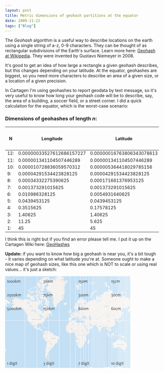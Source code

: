 ```yaml
---
layout: post
title: Metric dimensions of geohash partitions at the equator
date: 2009-11-22
tags: ["Blog"]
---
```


The _Geohash_ algorithm is a useful way to describe locations on the earth using a single string of a-z, 0-9 characters. They can be thought of as rectangular subdivisions of the Earth's surface. Learn more here: [Geohash at Wikipedia](http://en.wikipedia.org/wiki/Geohash). They were invented by Gustavo Niemeyer in 2008.

It's good to get an idea of how large a rectangle a given geohash describes, but this changes depending on your latitude. At the equator, geohashes are biggest, so you need more characters to describe an area of a given size, or a location of a given precision.

In Cartagen I'm using geohashes to report geodata by text message, so it's very useful to know how long your geohash code will be to describe, say, the area of a building, a soccer field, or a street corner. I did a quick calculation for the equator, which is the worst-case scenario:

### Dimensions of geohashes of length _n_:

<table><thead><tr><th>N</th><th>Longitude</th><th>Latitude</th><th>east/west distance at equator</th><th>north/south distance at equator</th></tr></thead><tbody><tr><td style='text-align: left;'>12:</td><td style='text-align: left;'>0.00000033527612686157227</td><td style='text-align: left;'>0.00000016763806343078613</td><td style='text-align: left;'>~3.7cm</td><td style='text-align: left;'>~1.8cm</td>

</tr><tr><td style='text-align: left;'>11:</td><td style='text-align: left;'>0.000001341104507446289</td><td style='text-align: left;'>0.000001341104507446289</td><td style='text-align: left;'>~14.9cm</td><td style='text-align: left;'>~14.9cm</td>
</tr><tr><td style='text-align: left;'>10:</td><td style='text-align: left;'>0.000010728836059570312</td><td style='text-align: left;'>0.000005364418029785156</td><td style='text-align: left;'>~1.19m</td><td style='text-align: left;'>~0.60m</td>
</tr><tr><td style='text-align: left;'>9:</td><td style='text-align: left;'>0.00004291534423828125</td><td style='text-align: left;'>0.00004291534423828125</td><td style='text-align: left;'>~4.78m</td><td style='text-align: left;'>~4.78m</td>

</tr><tr><td style='text-align: left;'>8:</td><td style='text-align: left;'>0.00034332275390625</td><td style='text-align: left;'>0.000171661376953125</td><td style='text-align: left;'>~38.2m</td><td style='text-align: left;'>~19.1m</td>
</tr><tr><td style='text-align: left;'>7:</td><td style='text-align: left;'>0.001373291015625</td><td style='text-align: left;'>0.001373291015625</td><td style='text-align: left;'>~152.8m</td><td style='text-align: left;'>~152.8m</td>
</tr><tr><td style='text-align: left;'>6:</td><td style='text-align: left;'>0.010986328125</td><td style='text-align: left;'>0.0054931640625</td><td style='text-align: left;'>~1.2km</td><td style='text-align: left;'>~0.61km</td>

</tr><tr><td style='text-align: left;'>5:</td><td style='text-align: left;'>0.0439453125</td><td style='text-align: left;'>0.0439453125</td><td style='text-align: left;'>~4.9km</td><td style='text-align: left;'>~4.9km</td>
</tr><tr><td style='text-align: left;'>4:</td><td style='text-align: left;'>0.3515625</td><td style='text-align: left;'>0.17578125</td><td style='text-align: left;'>~39km</td><td style='text-align: left;'>~19.6km</td>
</tr><tr><td style='text-align: left;'>3:</td><td style='text-align: left;'>1.40625</td><td style='text-align: left;'>1.40625</td><td style='text-align: left;'>~157km</td><td style='text-align: left;'>~157km</td>

</tr><tr><td style='text-align: left;'>2:</td><td style='text-align: left;'>11.25</td><td style='text-align: left;'>5.625</td><td style='text-align: left;'>~1252km</td><td style='text-align: left;'>~626km</td>
</tr><tr><td style='text-align: left;'>1:</td><td style='text-align: left;'>45</td><td style='text-align: left;'>45</td><td style='text-align: left;'>~5018km</td><td style='text-align: left;'>~5018km</td>
</tr></tbody></table>

I think this is right but if you find an error please tell me. I put it up on the Cartagen Wiki here: [GeoHashes](http://wiki.cartagen.org/wiki/show/GeoHashes)

**Update:** if you want to know how big a geohash is near you, it's a bit tough - it varies depending on what latitude you're at. Someone ought to make a nice map of geohash sizes, like this one which is NOT to scale or using real values... it's just a sketch:

[![](geohash-410x300.png "geohash")](http://unterbahn.com/wp-content/uploads/2009/11/geohash.png)